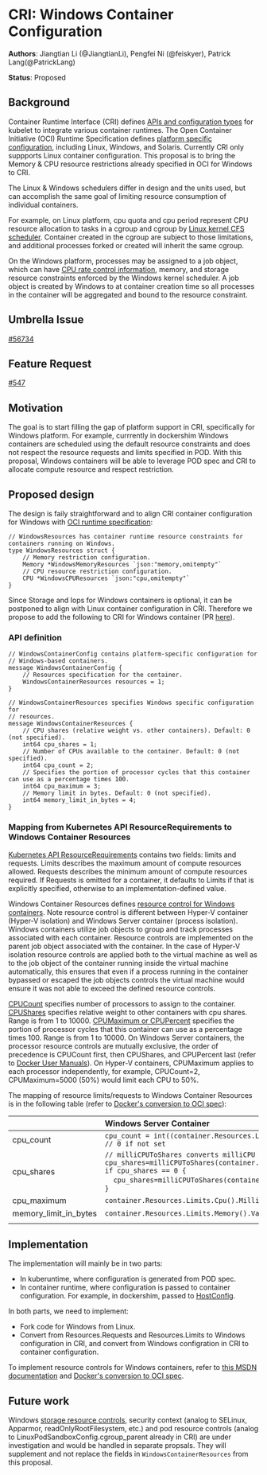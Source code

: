 # CRI: Windows Container Configuration

**Authors**: Jiangtian Li (@JiangtianLi), Pengfei Ni (@feiskyer), Patrick Lang(@PatrickLang)

**Status**: Proposed

## Background
Container Runtime Interface (CRI) defines [APIs and configuration types](https://github.com/kubernetes/kubernetes/blob/master/pkg/kubelet/apis/cri/v1alpha1/runtime/api.proto) for kubelet to integrate various container runtimes. The Open Container Initiative (OCI) Runtime Specification defines [platform specific configuration](https://github.com/opencontainers/runtime-spec/blob/master/config.md#platform-specific-configuration), including Linux, Windows, and Solaris. Currently CRI only suppports Linux container configuration.  This proposal is to bring the Memory & CPU resource restrictions already specified in OCI for Windows to CRI.

The Linux & Windows schedulers differ in design and the units used, but can accomplish the same goal of limiting resource consumption of individual containers.

For example, on Linux platform, cpu quota and cpu period represent CPU resource allocation to tasks in a cgroup and cgroup by [Linux kernel CFS scheduler](https://www.kernel.org/doc/Documentation/scheduler/sched-design-CFS.txt). Container created in the cgroup are subject to those limitations, and additional processes forked or created will inherit the same cgroup.

On the Windows platform, processes may be assigned to a job object, which can have [CPU rate control information](https://msdn.microsoft.com/en-us/library/windows/desktop/hh448384(v=vs.85).aspx), memory, and storage resource constraints enforced by the Windows kernel scheduler. A job object is created by Windows to at container creation time so all processes in the container will be aggregated and bound to the resource constraint.

## Umbrella Issue
[#56734](https://github.com/kubernetes/kubernetes/issues/56734)

## Feature Request
[#547](https://github.com/kubernetes/features/issues/547)

## Motivation
The goal is to start filling the gap of platform support in CRI, specifically for Windows platform. For example, currrently in dockershim Windows containers are scheduled using the default resource constraints and does not respect the resource requests and limits specified in POD. With this proposal, Windows containers will be able to leverage POD spec and CRI to allocate compute resource and respect restriction.

## Proposed design

The design is faily straightforward and to align CRI container configuration for Windows with [OCI runtime specification](https://github.com/opencontainers/runtime-spec/blob/master/specs-go/config.go):
```
// WindowsResources has container runtime resource constraints for containers running on Windows.
type WindowsResources struct {
	// Memory restriction configuration.
	Memory *WindowsMemoryResources `json:"memory,omitempty"`
	// CPU resource restriction configuration.
	CPU *WindowsCPUResources `json:"cpu,omitempty"`
}
```

Since Storage and Iops for Windows containers is optional, it can be postponed to align with Linux container configuration in CRI. Therefore we propose to add the following to CRI for Windows container (PR [here](https://github.com/kubernetes/kubernetes/pull/57076)).

### API definition
```
// WindowsContainerConfig contains platform-specific configuration for
// Windows-based containers.
message WindowsContainerConfig {
    // Resources specification for the container.
    WindowsContainerResources resources = 1;
}

// WindowsContainerResources specifies Windows specific configuration for
// resources.
message WindowsContainerResources {
    // CPU shares (relative weight vs. other containers). Default: 0 (not specified).
    int64 cpu_shares = 1;
    // Number of CPUs available to the container. Default: 0 (not specified).
    int64 cpu_count = 2;
    // Specifies the portion of processor cycles that this container can use as a percentage times 100.
    int64 cpu_maximum = 3;
    // Memory limit in bytes. Default: 0 (not specified).
    int64 memory_limit_in_bytes = 4;
}
```

### Mapping from Kubernetes API ResourceRequirements to Windows Container Resources
[Kubernetes API ResourceRequirements](https://kubernetes.io/docs/reference/generated/kubernetes-api/v1.9/#resourcerequirements-v1-core) contains two fields: limits and requests. Limits describes the maximum amount of compute resources allowed. Requests describes the minimum amount of compute resources required. If Requests is omitted for a container, it defaults to Limits if that is explicitly specified, otherwise to an implementation-defined value.

Windows Container Resources defines [resource control for Windows containers](https://docs.microsoft.com/en-us/virtualization/windowscontainers/manage-containers/resource-controls). Note resource control is different between Hyper-V container (Hyper-V isolation) and Windows Server container (process isolation). Windows containers utilize job objects to group and track processes associated with each container. Resource controls are implemented on the parent job object associated with the container. In the case of Hyper-V isolation resource controls are applied both to the virtual machine as well as to the job object of the container running inside the virtual machine automatically, this ensures that even if a process running in the container bypassed or escaped the job objects controls the virtual machine would ensure it was not able to exceed the defined resource controls.

[CPUCount](https://github.com/Microsoft/hcsshim/blob/master/interface.go#L76) specifies number of processors to assign to the container. [CPUShares](https://github.com/Microsoft/hcsshim/blob/master/interface.go#L77) specifies relative weight to other containers with cpu shares. Range is from 1 to 10000. [CPUMaximum or CPUPercent](https://github.com/Microsoft/hcsshim/blob/master/interface.go#L78) specifies the portion of processor cycles that this container can use as a percentage times 100. Range is from 1 to 10000. On Windows Server containers, the processor resource controls are mutually exclusive, the order of precedence is CPUCount first, then CPUShares, and CPUPercent last (refer to [Docker User Manuals](https://github.com/docker/docker-ce/blob/master/components/cli/man/docker-run.1.md)). On Hyper-V containers, CPUMaximum applies to each processor independently, for example, CPUCount=2, CPUMaximum=5000 (50%) would limit each CPU to 50%.

The mapping of resource limits/requests to Windows Container Resources is in the following table (refer to [Docker's conversion to OCI spec](https://github.com/moby/moby/blob/master/daemon/oci_windows.go#L265-#L289)):

|               | Windows Server Container | Hyper-V Container |
| ------------- |:-------------------------|:-----------------:|
| cpu_count | `cpu_count = int((container.Resources.Limits.Cpu().MilliValue() + 1000)/1000)` <br> `// 0 if not set` | Same |
| cpu_shares | `// milliCPUToShares converts milliCPU to 0-10000` <br> `cpu_shares=milliCPUToShares(container.Resources.Limits.Cpu().MilliValue())` <br> `if cpu_shares == 0 {` <br>&nbsp;&nbsp;&nbsp;&nbsp;`cpu_shares=milliCPUToShares(container.Resources.Request.Cpu().MilliValue())` <br>  `}` | Same |
| cpu_maximum | `container.Resources.Limits.Cpu().MilliValue()/sysinfo.NumCPU()/1000*10000` | `container.Resources.Limits.Cpu().MilliValue()/cpu_count/1000*10000` |
| memory_limit_in_bytes | `container.Resources.Limits.Memory().Value()` | Same |
|||


## Implementation
The implementation will mainly be in two parts:
* In kuberuntime, where configuration is generated from POD spec.
* In container runtime, where configuration is passed to container configuration. For example, in dockershim, passed to [HostConfig](https://github.com/moby/moby/blob/master/api/types/container/host_config.go).

In both parts, we need to implement:
* Fork code for Windows from Linux.
* Convert from Resources.Requests and Resources.Limits to Windows configuration in CRI, and convert from Windows configration in CRI to container configuration.

To implement resource controls for Windows containers, refer to [this MSDN documentation](https://docs.microsoft.com/en-us/virtualization/windowscontainers/manage-containers/resource-controls) and [Docker's conversion to OCI spec](https://github.com/moby/moby/blob/master/daemon/oci_windows.go).

## Future work

Windows [storage resource controls](https://github.com/opencontainers/runtime-spec/blob/master/config-windows.md#storage), security context (analog to SELinux, Apparmor, readOnlyRootFilesystem, etc.) and pod resource controls (analog to LinuxPodSandboxConfig.cgroup_parent already in CRI) are under investigation and would be handled in separate propsals. They will supplement and not replace the fields in `WindowsContainerResources` from this proposal.
